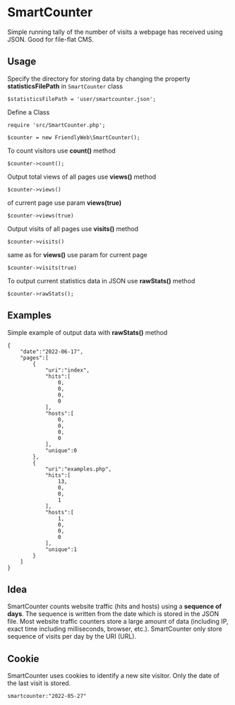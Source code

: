 # SmartCounter

Simple running tally of the number of visits a webpage has received using JSON.
Good for file-flat CMS.

## Usage

Specify the directory for storing data by changing the property __statisticsFilePath__ in `SmartCounter` class

```$statisticsFilePath = 'user/smartcounter.json';```

Define a Class

```
require 'src/SmartCounter.php';

$counter = new FriendlyWeb\SmartCounter();
```

To count visitors use __count()__ method

```$counter->count();```

Output total views of all pages use __views()__ method

```$counter->views()```

of current page use param __views(true)__

```$counter->views(true)```

Output visits of all pages use __visits()__ method 

```$counter->visits()```

same as for __views()__ use param for current page

```$counter->visits(true)```

To output current statistics data in JSON use __rawStats()__ method

```$counter->rawStats();```

## Examples

Simple example of output data with __rawStats()__ method

```
{
    "date":"2022-06-17",
    "pages":[
        {
            "uri":"index",
            "hits":[
                0,
                0,
                0,
                0
            ],
            "hosts":[
                0,
                0,
                0,
                0
            ],
            "unique":0
        },
        {
            "uri":"examples.php",
            "hits":[
                13,
                0,
                0,
                1
            ],
            "hosts":[
                1,
                0,
                0,
                0
            ],
            "unique":1
        }
    ]
}
```


## Idea

SmartCounter counts website traffic (hits and hosts) using a __sequence of days__. The sequence is written from the date which is stored in the JSON file. Most website traffic counters store a large amount of data (including IP, exact time including milliseconds, browser, etc.). SmartCounter only store sequence of visits per day by the URI (URL).

## Cookie

SmartCounter uses cookies to identify a new site visitor. Only the date of the last visit is stored.

```smartcounter:"2022-05-27"```